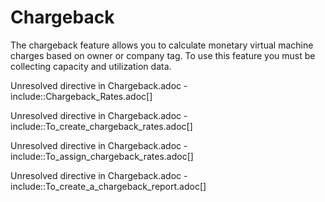 # Chargeback

The chargeback feature allows you to calculate monetary virtual machine
charges based on owner or company tag. To use this feature you must be
collecting capacity and utilization data.

Unresolved directive in Chargeback.adoc -
include::Chargeback\_Rates.adoc\[\]

Unresolved directive in Chargeback.adoc -
include::To\_create\_chargeback\_rates.adoc\[\]

Unresolved directive in Chargeback.adoc -
include::To\_assign\_chargeback\_rates.adoc\[\]

Unresolved directive in Chargeback.adoc -
include::To\_create\_a\_chargeback\_report.adoc\[\]
